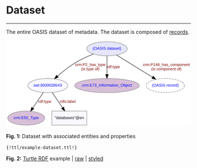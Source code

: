 # Dataset
***
The entire OASIS dataset of metadata. The dataset is composed of [records](ld4he-record.md).
 
![dataset](img/ld4he-oasis-dataset.svg)

**Fig. 1:** Dataset with associated entities and properties

```turtle
{!ttl/example-dataset.ttl!}
```
**Fig. 2:** [Turtle RDF](https://www.w3.org/TR/turtle/) example | [raw](https://cbinding.github.io/LD4HE/ttl/example-dataset.ttl) | [styled](https://cdn.rawgit.com/niklasl/ldtr/v0.2.2/demo/?url=https://cbinding.github.io/LD4HE/ttl/example-dataset.ttl)
